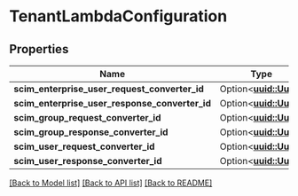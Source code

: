 # TenantLambdaConfiguration

## Properties

Name | Type | Description | Notes
------------ | ------------- | ------------- | -------------
**scim_enterprise_user_request_converter_id** | Option<[**uuid::Uuid**](uuid::Uuid.md)> |  | [optional]
**scim_enterprise_user_response_converter_id** | Option<[**uuid::Uuid**](uuid::Uuid.md)> |  | [optional]
**scim_group_request_converter_id** | Option<[**uuid::Uuid**](uuid::Uuid.md)> |  | [optional]
**scim_group_response_converter_id** | Option<[**uuid::Uuid**](uuid::Uuid.md)> |  | [optional]
**scim_user_request_converter_id** | Option<[**uuid::Uuid**](uuid::Uuid.md)> |  | [optional]
**scim_user_response_converter_id** | Option<[**uuid::Uuid**](uuid::Uuid.md)> |  | [optional]

[[Back to Model list]](../README.md#documentation-for-models) [[Back to API list]](../README.md#documentation-for-api-endpoints) [[Back to README]](../README.md)


